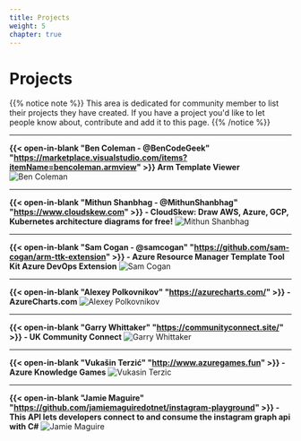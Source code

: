 ```yaml
---
title: Projects
weight: 5
chapter: true
---
```


# **Projects**

{{% notice note %}}
This area is dedicated for community member to list their projects they have created. If you have a project you'd like to let people know about, contribute and add it to this page.
{{% /notice %}}

---
**{{< open-in-blank "Ben Coleman - @BenCodeGeek" "https://marketplace.visualstudio.com/items?itemName=bencoleman.armview" >}} Arm Template Viewer**
![Ben Coleman](/images/projects/armviewer.png?width=50pc)

---

**{{< open-in-blank "Mithun Shanbhag - @MithunShanbhag" "https://www.cloudskew.com" >}} - CloudSkew: Draw AWS, Azure, GCP, Kubernetes architecture diagrams for free!**
![Mithun Shanbhag](/images/projects/cloudskew.png?width=50pc)	

---
**{{< open-in-blank "Sam Cogan - @samcogan" "https://github.com/sam-cogan/arm-ttk-extension" >}} - Azure Resource Manager Template Tool Kit Azure DevOps Extension**
![Sam Cogan](/images/projects/arm-ttk.png?width=50pc)	

---
**{{< open-in-blank "Alexey Polkovnikov" "https://azurecharts.com/" >}} - AzureCharts.com**
![Alexey Polkovnikov](/images/projects/azurecharts.PNG?width=50pc)

---
**{{< open-in-blank "Garry Whittaker" "https://communityconnect.site/" >}} - UK Community Connect**
![Garry Whittaker](/images/projects/CommunityConnect.PNG?width=50pc)

---
**{{< open-in-blank "Vukašin Terzić" "http://www.azuregames.fun" >}} - Azure Knowledge Games**
![Vukasin Terzic](/images/projects/AzureGamesFun.png?width=50pc)

---
**{{< open-in-blank "Jamie Maguire" "https://github.com/jamiemaguiredotnet/instagram-playground" >}} - This API lets developers connect to and consume the instagram graph api with C#**
![Jamie Maguire](/images/projects/instagramplayground.PNG?width=50pc)